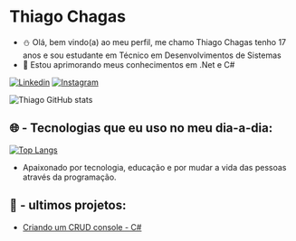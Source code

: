 # Thiago Chagas 
- ⛄ Olá, bem vindo(a) ao meu perfil, me chamo Thiago Chagas tenho 17 anos e sou estudante em Técnico em Desenvolvimentos de Sistemas
- 🌱 Estou aprimorando meus conhecimentos em .Net e C#


[![Linkedin](https://img.shields.io/badge/LinkedIn-0077B5?style=for-the-badge&logo=linkedin&logoColor=white)](https://linkedin.com/in/thiago-chagas-5213b8252/)
[![Instagram](https://img.shields.io/badge/Instagram-E4405F?style=for-the-badge&logo=instagram&logoColor=white)](https://instagram.com/thiago_ch2)

![Thiago GitHub stats](https://github-readme-stats.vercel.app/api?username=ThiagoCh12&show_icons=true&theme=dark)

## 🌐 - Tecnologias que eu uso no meu dia-a-dia:

[![Top Langs](https://github-readme-stats.vercel.app/api/top-langs/?username=ThiagoCh12&hide_compact=true)](https://github.com/ThiagoCh12/github-readme-stats)


- Apaixonado por tecnologia, educação e por mudar a vida das pessoas através da programação.

## 🚀 - ultimos projetos:
- [Criando um CRUD console - C#](https://github.com/ThiagoCh12/CRUD-EM-CONSOLE/blob/main/ConsoleApp1/Program.cs)<br/>
